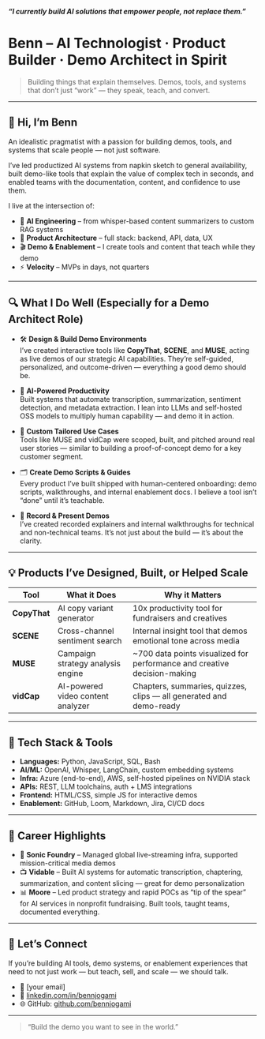 ***“I currently build AI solutions that empower people, not replace them.”***

# Benn – AI Technologist · Product Builder · Demo Architect in Spirit

> Building things that explain themselves. Demos, tools, and systems that don’t just “work” — they speak, teach, and convert.

---

## 👋 Hi, I’m Benn  
An idealistic pragmatist with a passion for building demos, tools, and systems that scale people — not just software.

I’ve led productized AI systems from napkin sketch to general availability, built demo-like tools that explain the value of complex tech in seconds, and enabled teams with the documentation, content, and confidence to use them.

I live at the intersection of:

- 🤖 **AI Engineering** – from whisper-based content summarizers to custom RAG systems
- 🧰 **Product Architecture** – full stack: backend, API, data, UX
- 🎬 **Demo & Enablement** – I create tools and content that teach while they demo
- ⚡ **Velocity** – MVPs in days, not quarters

---

## 🔍 What I Do Well (Especially for a Demo Architect Role)

- 🛠️ **Design & Build Demo Environments**  
  I’ve created interactive tools like **CopyThat**, **SCENE**, and **MUSE**, acting as live demos of our strategic AI capabilities. They’re self-guided, personalized, and outcome-driven — everything a good demo should be.

- 🤖 **AI-Powered Productivity**  
  Built systems that automate transcription, summarization, sentiment detection, and metadata extraction. I lean into LLMs and self-hosted OSS models to multiply human capability — and demo it in action.

- 🧩 **Custom Tailored Use Cases**  
  Tools like MUSE and vidCap were scoped, built, and pitched around real user stories — similar to building a proof-of-concept demo for a key customer segment.

- 🗂️ **Create Demo Scripts & Guides**  
  Every product I’ve built shipped with human-centered onboarding: demo scripts, walkthroughs, and internal enablement docs. I believe a tool isn’t “done” until it’s teachable.

- 🎥 **Record & Present Demos**  
  I’ve created recorded explainers and internal walkthroughs for technical and non-technical teams. It’s not just about the build — it’s about the clarity.

---

## 💡 Products I’ve Designed, Built, or Helped Scale

| Tool      | What it Does | Why it Matters |
|-----------|--------------|----------------|
| **CopyThat** | AI copy variant generator | 10x productivity tool for fundraisers and creatives |
| **SCENE** | Cross-channel sentiment search | Internal insight tool that demos emotional tone across media |
| **MUSE** | Campaign strategy analysis engine | ~700 data points visualized for performance and creative decision-making |
| **vidCap** | AI-powered video content analyzer | Chapters, summaries, quizzes, clips — all generated and demo-ready |

---

## 🧠 Tech Stack & Tools

- **Languages:** Python, JavaScript, SQL, Bash  
- **AI/ML:** OpenAI, Whisper, LangChain, custom embedding systems  
- **Infra:** Azure (end-to-end), AWS, self-hosted pipelines on NVIDIA stack  
- **APIs:** REST, LLM toolchains, auth + LMS integrations  
- **Frontend:** HTML/CSS, simple JS for interactive demos  
- **Enablement:** GitHub, Loom, Markdown, Jira, CI/CD docs

---

## 🧭 Career Highlights

- 🎥 **Sonic Foundry** – Managed global live-streaming infra, supported mission-critical media demos  
- 📺 **Vidable** – Built AI systems for automatic transcription, chaptering, summarization, and content slicing — great for demo personalization  
- 📊 **Moore** – Led product strategy and rapid POCs as “tip of the spear” for AI services in nonprofit fundraising. Built tools, taught teams, documented everything.

---

## 📣 Let’s Connect

If you’re building AI tools, demo systems, or enablement experiences that need to not just work — but teach, sell, and scale — we should talk.

- 📧 [your email]  
- 🔗 [linkedin.com/in/bennjogami](https://linkedin.com/in/bennjogami)  
- 🌐 GitHub: [github.com/bennjogami](https://github.com/bennjogami)

---

> “Build the demo you want to see in the world.”
